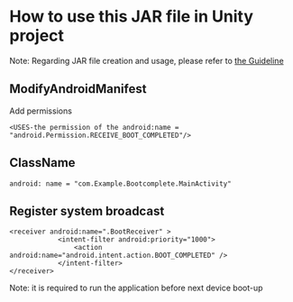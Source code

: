# How to use this JAR file in Unity project

Note: Regarding JAR file creation and usage, please refer to [the Guideline](https://github.com/picoxr/support/blob/master/How_to_use_JAR_file_in_Unity_project_on_Pico_device.docx)

## ModifyAndroidManifest
Add permissions 
```
<USES-the permission of the android:name = "android.Permission.RECEIVE_BOOT_COMPLETED"/>
```

## ClassName
```
android: name = "com.Example.Bootcomplete.MainActivity"
```
## Register system broadcast 

```
<receiver android:name=".BootReceiver" >
            <intent-filter android:priority="1000">
                <action android:name="android.intent.action.BOOT_COMPLETED" />
            </intent-filter>
</receiver>
```

Note: it is required to run the application before next device boot-up


